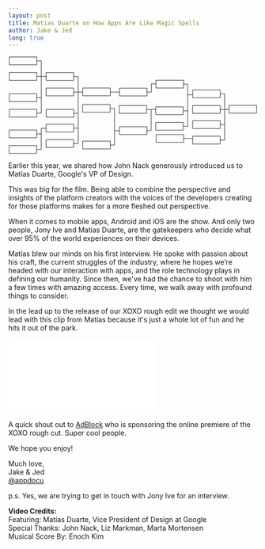 ```yaml
---
layout: post
title: Matías Duarte on How Apps Are Like Magic Spells
author: Jake & Jed
long: true
---
```


<svg class="animated" version="1.1" baseProfile="tiny" id="Layer_1" xmlns="http://www.w3.org/2000/svg" xmlns:xlink="http://www.w3.org/1999/xlink" x="0px" y="0px" viewBox="4 0 583 230" xml:space="preserve">
  <style type="text/css">
    .st0{fill:none;stroke:#000000;stroke-miterlimit:10;}
  </style>
  <path class="st0" d="M5.9,173.5h64.5v18.2H5.9V173.5z"/>
  <path class="st0" d="M520.5,115.9H585v18.2h-64.5V115.9z"/>
  <path class="st0" d="M435.2,116.3h64.5v18.2h-64.5V116.3z"/>
  <path class="st0" d="M435.4,80.1h64.5v18.2h-64.5V80.1z"/>
  <path class="st0" d="M435.4,151.9h64.5v18.2h-64.5V151.9z"/>
  <path class="st0" d="M435.4,188h64.5v18.2h-64.5V188z"/>
  <path class="st0" d="M348.8,119.4h64.5v18.2h-64.5V119.4z"/>
  <path class="st0" d="M263.2,116.3h64.5v18.2h-64.5V116.3z"/>
  <path class="st0" d="M263.9,165.8h64.5V184h-64.5V165.8z"/>
  <path class="st0" d="M349.6,57.1H414v18.2h-64.5V57.1z"/>
  <path class="st0" d="M264.2,75.6h64.5v18.2h-64.5V75.6z"/>
  <path class="st0" d="M178.2,75.3h64.5v18.2h-64.5V75.3z"/>
  <path class="st0" d="M177.8,113.8h64.5V132h-64.5V113.8z"/>
  <path class="st0" d="M92.3,39.4h64.5v18.2H92.3V39.4z"/>
  <path class="st0" d="M92.3,75.4h64.5v18.2H92.3V75.4z"/>
  <path class="st0" d="M6.2,2.9h64.5v18.2H6.2V2.9z"/>
  <path class="st0" d="M6.2,39.2h64.5v18.2H6.2V39.2z"/>
  <path class="st0" d="M6.2,88.9h64.5v18.2H6.2V88.9z"/>
  <path class="st0" d="M6.2,125.1h64.5v18.2H6.2V125.1z"/>
  <path class="st0" d="M5.9,209.8h64.5V228H5.9V209.8z"/>
  <path class="st0" d="M92.6,125.4h64.5v18.2H92.6V125.4z"/>
  <path class="st0" d="M92.3,160h64.5v18.2H92.3V160z"/>
  <path class="st0" d="M92.3,196h64.5v18.2H92.3V196z"/>
  <path class="st0" d="M178.2,199.4h64.5v18.2h-64.5V199.4z"/>
  <path class="st0" d="M348.9,155.6h64.5v18.2h-64.5V155.6z"/>
  <path class="st0" d="M349.9,184h64.5v18.2h-64.5V184z"/>
  <polyline class="st0" points="520.4,125.4 510.2,125.4 510.2,89.1 499.9,89.1 "/>
  <polyline class="st0" points="499.4,125.4 510.2,125.4 510.2,197.1 499.8,197.1 "/>
  <line class="st0" x1="510.2" y1="161" x2="499.9" y2="161"/>
  <polyline class="st0" points="435.4,91.2 423.8,91.2 423.8,66.2 414,66.2 "/>
  <polyline class="st0" points="423.8,91.2 423.8,128.6 413.2,128.6 "/>
  <polyline class="st0" points="423.8,128.6 423.8,164.7 413.4,164.7 "/>
  <line class="st0" x1="435.4" y1="193.1" x2="414.4" y2="193.1"/>
  <path class="st0" d="M424.9,193.1"/>
  <line class="st0" x1="348.8" y1="125.4" x2="327.7" y2="125.4"/>
  <polyline class="st0" points="338.2,125.4 338.2,174.9 328.3,174.9 "/>
  <polyline class="st0" points="349.6,65.7 338.7,65.7 338.7,84.7 328.7,84.7 "/>
  <polyline class="st0" points="263.9,174.9 252.5,174.9 252.5,122.9 242.3,122.9 "/>
  <polyline class="st0" points="252.5,174.9 252.5,208.5 242.6,208.5 "/>
  <polyline class="st0" points="178.2,84.7 167.4,84.7 167.4,48.5 156.7,48.5 "/>
  <polyline class="st0" points="156.7,84.7 167.4,84.7 167.4,134.5 157.1,134.5 "/>
  <polyline class="st0" points="167.4,134.5 167.4,169.1 156.7,169.1 "/>
  <polyline class="st0" points="167.4,169.1 167.4,205.1 156.7,205.1 "/>
  <polyline class="st0" points="92.3,169.5 81.1,169.5 81.1,182.6 70.4,182.6 "/>
  <polyline class="st0" points="81.1,182.6 81.1,218.9 70.4,218.9 "/>
  <polyline class="st0" points="92.3,48.3 81.2,48.3 81.2,12 70.7,12 "/>
  <polyline class="st0" points="70.7,48.3 81.2,48.3 81.2,98 70.7,98 "/>
  <polyline class="st0" points="81.2,98 81.2,134.2 70.7,134.2 "/>
  <line class="st0" x1="264.2" y1="84.7" x2="242.6" y2="84.7"/>
</svg>

Earlier this year, we shared how John Nack generously introduced us to Matías Duarte, Google's VP of Design.

This was big for the film. Being able to combine the perspective and insights of the platform creators with the voices of the developers creating for those platforms makes for a more fleshed out perspective.

When it comes to mobile apps, Android and iOS are the show.  And only two people, Jony Ive and Matías Duarte, are the gatekeepers who decide what over 95% of the world experiences on their devices.

Matías  blew our minds on his first interview. He spoke with passion about his craft, the current struggles of the industry, where he hopes we’re headed with our interaction with apps, and the role technology plays in defining our humanity. Since then, we've had the chance to shoot with him a few times with amazing access. Every time, we walk away with profound things to consider.

In the lead up to the release of our XOXO rough edit we thought we would lead with this clip from Matías because it's just a whole lot of fun and he hits it out of the park.

<div class="embed-responsive embed-responsive-16by9">
  <iframe class="embed-responsive-item" src="//player.vimeo.com/video/141851691?portrait=0&amp;color=ffffff" frameborder="0" webkitallowfullscreen mozallowfullscreen allowfullscreen></iframe>
</div>

A quick shout out to [AdBlock](https://getadblock.com/) who is sponsoring the online premiere of the XOXO rough cut. Super cool people.

We hope you enjoy!

Much love,<br>
Jake & Jed<br>
[@appdocu](https://twitter.com/appdocu)

p.s. Yes, we are trying to get in touch with Jony Ive for an interview.

<p class="meta"><b>Video Credits:</b><br>
Featuring: Matías Duarte, Vice President of Design at Google<br>
Special Thanks: John Nack, Liz Markman, Marta Mortensen<br>
Musical Score By: Enoch Kim<br></p>
